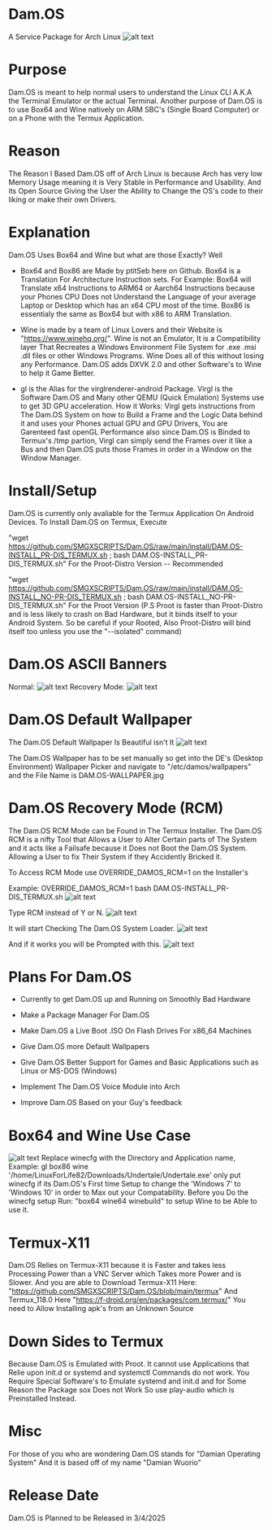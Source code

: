 # Dam.OS
A Service Package for Arch Linux
![alt text](https://github.com/SMGXSCRIPTS/Dam.OS/blob/main/lib/DAM.OS-LOGO_V2.png)

# Purpose
Dam.OS is meant to help normal users to understand the Linux CLI A.K.A the Terminal Emulator or the actual Terminal. Another purpose of Dam.OS is to use Box64 and Wine natively on ARM SBC's (Single Board Computer) or on a Phone with the Termux Application.

# Reason
The Reason I Based Dam.OS off of Arch Linux is because Arch has very low Memory Usage meaning it is Very Stable in Performance and Usability. And its Open Source Giving the User the Ability to Change the OS's code to their liking or make their own Drivers.

# Explanation
Dam.OS Uses Box64 and Wine but what are those Exactly? Well

- Box64 and Box86 are Made by ptitSeb here on Github. Box64 is a Translation For Architecture Instruction sets. For Example: Box64 will Translate x64 Instructions to ARM64 or Aarch64 Instructions because your Phones CPU Does not Understand the Language of your average Laptop or Desktop which has an x64 CPU most of the time. Box86 is essentialy the same as Box64 but with x86 to ARM Translation.

- Wine is made by a team of Linux Lovers and their Website is "https://www.winehq.org/". Wine is not an Emulator, It is a Compatibility layer That Recreates a Windows Environment File System for .exe .msi .dll files or other Windows Programs. Wine Does all of this without losing any Performance. Dam.OS adds DXVK 2.0 and other Software's to Wine to help it Game Better.

- gl is the Alias for the virglrenderer-android Package. Virgl is the Software Dam.OS and Many other QEMU (Quick Emulation) Systems use to get 3D GPU acceleration. How it Works: Virgl gets instructions from The Dam.OS System on how to Build a Frame and the Logic Data behind it and uses your Phones actual GPU and GPU Drivers, You are Garenteed fast openGL Performance also since Dam.OS is Binded to Termux's /tmp partion, Virgl can simply send the Frames over it like a Bus and then Dam.OS puts those Frames in order in a Window on the Window Manager.

# Install/Setup
Dam.OS is currently only avaliable for the Termux Application On Android Devices. To Install Dam.OS on Termux, Execute

"wget https://github.com/SMGXSCRIPTS/Dam.OS/raw/main/install/DAM.OS-INSTALL_PR-DIS_TERMUX.sh ; bash DAM.OS-INSTALL_PR-DIS_TERMUX.sh"
For the Proot-Distro Version -- Recommended

"wget https://github.com/SMGXSCRIPTS/Dam.OS/raw/main/install/DAM.OS-INSTALL_NO-PR-DIS_TERMUX.sh ; bash DAM.OS-INSTALL_NO-PR-DIS_TERMUX.sh"
For the Proot Version (P.S Proot is faster than Proot-Distro and is less likely to crash on Bad Hardware, but it binds itself to your Android System. So be careful if your Rooted, Also Proot-Distro will bind itself too unless you use the "--isolated" command)

# Dam.OS ASCII Banners
Normal:
![alt text](https://github.com/SMGXSCRIPTS/Dam.OS/blob/main/random/Screenshot_2023-08-11-22-44-09-838.jpg)
Recovery Mode:
![alt text](https://github.com/SMGXSCRIPTS/Dam.OS/blob/main/random/Screenshot_2023-08-11-22-54-35-551.jpg)

# Dam.OS Default Wallpaper
The Dam.OS Default Wallpaper Is Beautiful isn't It
![alt text](https://github.com/SMGXSCRIPTS/Dam.OS/blob/main/lib/DAM.OS-WALLPAPER.jpg)

The Dam.OS Wallpaper has to be set manually so get into the DE's (Desktop Environment) Wallpaper Picker and navigate to "/etc/damos/wallpapers" and the File Name is DAM.OS-WALLPAPER.jpg

# Dam.OS Recovery Mode (RCM)
The Dam.OS RCM Mode can be Found in The Termux Installer. The Dam.OS RCM is a nifty Tool that Allows a User to Alter Certain parts of The System and it acts like a Failsafe because it Does not Boot the Dam.OS System. Allowing a User to fix Their System if they Accidently Bricked it.

To Access RCM Mode use OVERRIDE_DAMOS_RCM=1 on the Installer's

Example: OVERRIDE_DAMOS_RCM=1 bash DAM.OS-INSTALL_PR-DIS_TERMUX.sh
![alt text](https://github.com/SMGXSCRIPTS/Dam.OS/blob/main/random/1.jpg)

Type RCM instead of Y or N.
![alt text](https://github.com/SMGXSCRIPTS/Dam.OS/blob/main/random/2.jpg)

It will start Checking The Dam.OS System Loader.
![alt text](https://github.com/SMGXSCRIPTS/Dam.OS/blob/main/random/3.jpg)

And if it works you will be Prompted with this.
![alt text](https://github.com/SMGXSCRIPTS/Dam.OS/blob/main/random/4.jpg)

# Plans For Dam.OS
- Currently to get Dam.OS up and Running on Smoothly Bad Hardware

- Make a Package Manager For Dam.OS

- Make Dam.OS a Live Boot .ISO On Flash Drives For x86_64 Machines

- Give Dam.OS more Default Wallpapers

- Give Dam.OS Better Support for Games and Basic Applications such as Linux or MS-DOS (Windows)

- Implement The Dam.OS Voice Module into Arch

- Improve Dam.OS Based on your Guy's feedback

# Box64 and Wine Use Case
![alt text](https://github.com/SMGXSCRIPTS/Dam.OS/blob/main/random/GL_SHOWCASE.jpg)
Replace winecfg with the Directory and Application name,
Example: gl box86 wine '/home/LinuxForLife82/Downloads/Undertale/Undertale.exe'
only put winecfg if its Dam.OS's First time Setup to change the 'Windows 7' to 'Windows 10' in order to Max out your Compatability. Before you Do the winecfg setup Run: "box64 wine64 winebuild" to setup Wine to be Able to use it.

# Termux-X11
Dam.OS Relies on Termux-X11 because it is Faster and takes less Processing Power than a VNC Server which Takes more Power and is Slower. And you are able to Download Termux-X11 Here: "https://github.com/SMGXSCRIPTS/Dam.OS/blob/main/termux"
And Termux_118.0 Here "https://f-droid.org/en/packages/com.termux/"
You need to Allow Installing apk's from an Unknown Source

# Down Sides to Termux
Because Dam.OS is Emulated with Proot. It cannot use Applications that Relie upon init.d or systemd and systemctl Commands do not work. You Require Special Software's to Emulate systemd and init.d and for Some Reason the Package sox Does not Work So use play-audio which is Preinstalled Instead.

# Misc
For those of you who are wondering
Dam.OS stands for "Damian Operating System"
And it is based off of my name "Damian Wuorio"

# Release Date
Dam.OS is Planned to be Released in 3/4/2025
